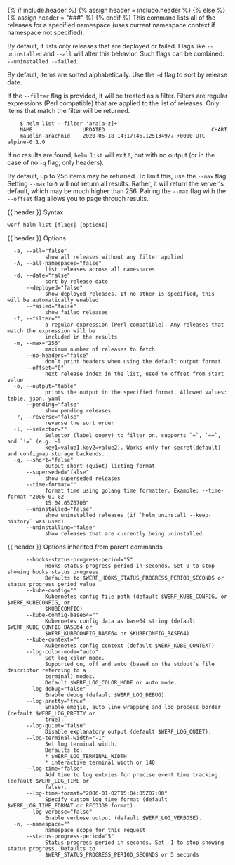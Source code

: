 {% if include.header %}
{% assign header = include.header %}
{% else %}
{% assign header = "###" %}
{% endif %}
This command lists all of the releases for a specified namespace (uses current namespace context if namespace not specified).

By default, it lists only releases that are deployed or failed. Flags like `--uninstalled` and `--all` will alter this behavior. Such flags can be combined: `--uninstalled --failed`.

By default, items are sorted alphabetically. Use the `-d` flag to sort by release date.

If the `--filter` flag is provided, it will be treated as a filter. Filters are regular expressions (Perl compatible) that are applied to the list of releases. Only items that match the filter will be returned.
```
    $ helm list --filter 'ara[a-z]+'
    NAME                UPDATED                                  CHART
    maudlin-arachnid    2020-06-18 14:17:46.125134977 +0000 UTC  alpine-0.1.0
```
If no results are found, `helm list` will exit `0`, but with no output (or in the case of no `-q` flag, only headers).

By default, up to 256 items may be returned. To limit this, use the `--max` flag. Setting `--max` to `0` will not return all results. Rather, it will return the server's default, which may be much higher than 256. Pairing the `--max` flag with the `--offset` flag allows you to page through results.


{{ header }} Syntax

```shell
werf helm list [flags] [options]
```

{{ header }} Options

```shell
  -a, --all="false"
            show all releases without any filter applied
  -A, --all-namespaces="false"
            list releases across all namespaces
  -d, --date="false"
            sort by release date
      --deployed="false"
            show deployed releases. If no other is specified, this will be automatically enabled
      --failed="false"
            show failed releases
  -f, --filter=""
            a regular expression (Perl compatible). Any releases that match the expression will be  
            included in the results
  -m, --max="256"
            maximum number of releases to fetch
      --no-headers="false"
            don`t print headers when using the default output format
      --offset="0"
            next release index in the list, used to offset from start value
  -o, --output="table"
            prints the output in the specified format. Allowed values: table, json, yaml
      --pending="false"
            show pending releases
  -r, --reverse="false"
            reverse the sort order
  -l, --selector=""
            Selector (label query) to filter on, supports `=`, `==`, and `!=`.(e.g. -l              
            key1=value1,key2=value2). Works only for secret(default) and configmap storage backends.
  -q, --short="false"
            output short (quiet) listing format
      --superseded="false"
            show superseded releases
      --time-format=""
            format time using golang time formatter. Example: --time-format "2006-01-02             
            15:04:05Z0700"
      --uninstalled="false"
            show uninstalled releases (if `helm uninstall --keep-history` was used)
      --uninstalling="false"
            show releases that are currently being uninstalled
```

{{ header }} Options inherited from parent commands

```shell
      --hooks-status-progress-period="5"
            Hooks status progress period in seconds. Set 0 to stop showing hooks status progress.   
            Defaults to $WERF_HOOKS_STATUS_PROGRESS_PERIOD_SECONDS or status progress period value
      --kube-config=""
            Kubernetes config file path (default $WERF_KUBE_CONFIG, or $WERF_KUBECONFIG, or         
            $KUBECONFIG)
      --kube-config-base64=""
            Kubernetes config data as base64 string (default $WERF_KUBE_CONFIG_BASE64 or            
            $WERF_KUBECONFIG_BASE64 or $KUBECONFIG_BASE64)
      --kube-context=""
            Kubernetes config context (default $WERF_KUBE_CONTEXT)
      --log-color-mode="auto"
            Set log color mode.
            Supported on, off and auto (based on the stdout’s file descriptor referring to a        
            terminal) modes.
            Default $WERF_LOG_COLOR_MODE or auto mode.
      --log-debug="false"
            Enable debug (default $WERF_LOG_DEBUG).
      --log-pretty="true"
            Enable emojis, auto line wrapping and log process border (default $WERF_LOG_PRETTY or   
            true).
      --log-quiet="false"
            Disable explanatory output (default $WERF_LOG_QUIET).
      --log-terminal-width="-1"
            Set log terminal width.
            Defaults to:
            * $WERF_LOG_TERMINAL_WIDTH
            * interactive terminal width or 140
      --log-time="false"
            Add time to log entries for precise event time tracking (default $WERF_LOG_TIME or      
            false).
      --log-time-format="2006-01-02T15:04:05Z07:00"
            Specify custom log time format (default $WERF_LOG_TIME_FORMAT or RFC3339 format).
      --log-verbose="false"
            Enable verbose output (default $WERF_LOG_VERBOSE).
  -n, --namespace=""
            namespace scope for this request
      --status-progress-period="5"
            Status progress period in seconds. Set -1 to stop showing status progress. Defaults to  
            $WERF_STATUS_PROGRESS_PERIOD_SECONDS or 5 seconds
```

